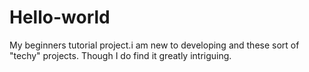 # Hello-world
My beginners tutorial project.i am new to developing and these sort of "techy" projects. Though I do find it greatly intriguing.

